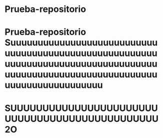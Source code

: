 # Prueba-repositorio
# Prueba-repositorio Suuuuuuuuuuuuuuuuuuuuuuuuuuuuuuuuuuuuuuuuuuuuuuuuuuuuuuuuuuuuuuuuuuuuuuuuuuuuuuuuuuuuuuuuuuuuuuuuuuuuuuuuuuuuuuuuuuuuuuuuuuuuuuuuu
# SUUUUUUUUUUUUUUUUUUUUUUUUUUUUUUUUUUUUUUUUUUUUUUU2O
